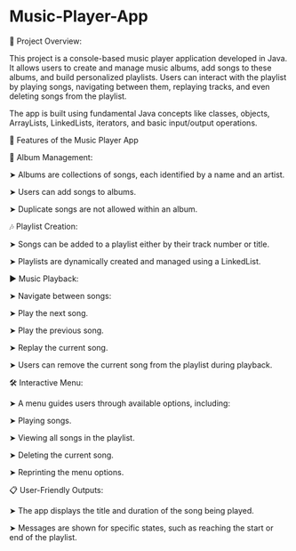 # Music-Player-App

🎵 Project Overview: 

This project is a console-based music player application developed in Java. It allows users to create and manage music albums, add songs to these albums, and build personalized playlists. Users can interact with the playlist by playing songs, navigating between them, replaying tracks, and even deleting songs from the playlist.

The app is built using fundamental Java concepts like classes, objects, ArrayLists, LinkedLists, iterators, and basic input/output operations.

📀 Features of the Music Player App

📂 Album Management:


➤ Albums are collections of songs, each identified by a name and an artist.

➤ Users can add songs to albums.

➤ Duplicate songs are not allowed within an album.





🎶 Playlist Creation:

➤ Songs can be added to a playlist either by their track number or title.

➤ Playlists are dynamically created and managed using a LinkedList.






▶️ Music Playback:

➤ Navigate between songs:

➤ Play the next song.

➤ Play the previous song.

➤ Replay the current song.

➤ Users can remove the current song from the playlist during playback.






🛠️ Interactive Menu:

➤ A menu guides users through available options, including:

➤ Playing songs.

➤ Viewing all songs in the playlist.

➤ Deleting the current song.

➤ Reprinting the menu options.





📋 User-Friendly Outputs:

➤ The app displays the title and duration of the song being played.

➤ Messages are shown for specific states, such as reaching the start or end of the playlist.
